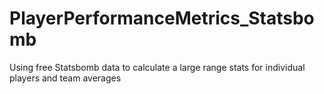 # PlayerPerformanceMetrics_Statsbomb
Using free Statsbomb data to calculate a large range stats for individual players and team averages
